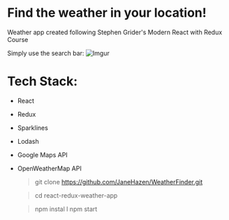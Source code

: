 # Find the weather in your location!
Weather app created following Stephen Grider's Modern React with Redux Course


Simply use the search bar:
![Imgur](https://i.imgur.com/KoLTHNt.png)

# Tech Stack:
* React
* Redux
* Sparklines
* Lodash
* Google Maps API 
* OpenWeatherMap API

	> git clone https://github.com/JaneHazen/WeatherFinder.git
	
	> cd react-redux-weather-app
	
	> npm instal
	l
	> npm start
